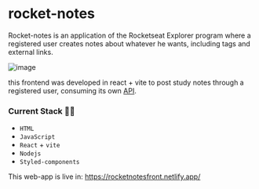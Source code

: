# rocket-notes

Rocket-notes is an application of the Rocketseat Explorer program where a registered user creates notes about whatever he wants, including tags and external links.

![image](https://user-images.githubusercontent.com/87342532/200203717-46a48a4f-b52d-4733-8e8a-b27f928df338.png)


this frontend was developed in react + vite to post study notes through a registered user, consuming its own [API](https://github.com/victorcbb/API-notes).

### Current Stack :technologist:
- `HTML`
- `JavaScript`
- `React` + `vite`
- `Nodejs`
- `Styled-components`

This web-app is live in: https://rocketnotesfront.netlify.app/
